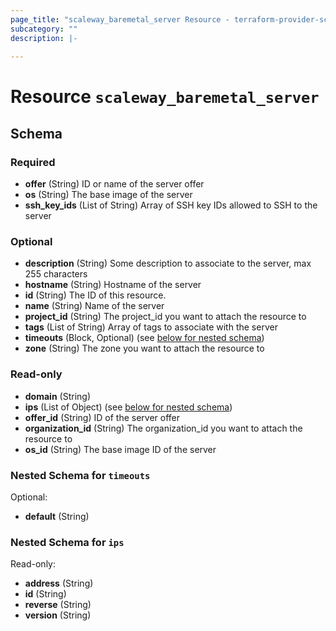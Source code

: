 ```yaml
---
page_title: "scaleway_baremetal_server Resource - terraform-provider-scaleway"
subcategory: ""
description: |-
  
---
```


# Resource `scaleway_baremetal_server`





## Schema

### Required

- **offer** (String) ID or name of the server offer
- **os** (String) The base image of the server
- **ssh_key_ids** (List of String) Array of SSH key IDs allowed to SSH to the server

### Optional

- **description** (String) Some description to associate to the server, max 255 characters
- **hostname** (String) Hostname of the server
- **id** (String) The ID of this resource.
- **name** (String) Name of the server
- **project_id** (String) The project_id you want to attach the resource to
- **tags** (List of String) Array of tags to associate with the server
- **timeouts** (Block, Optional) (see [below for nested schema](#nestedblock--timeouts))
- **zone** (String) The zone you want to attach the resource to

### Read-only

- **domain** (String)
- **ips** (List of Object) (see [below for nested schema](#nestedatt--ips))
- **offer_id** (String) ID of the server offer
- **organization_id** (String) The organization_id you want to attach the resource to
- **os_id** (String) The base image ID of the server

<a id="nestedblock--timeouts"></a>
### Nested Schema for `timeouts`

Optional:

- **default** (String)


<a id="nestedatt--ips"></a>
### Nested Schema for `ips`

Read-only:

- **address** (String)
- **id** (String)
- **reverse** (String)
- **version** (String)


